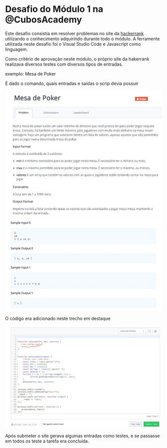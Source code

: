 # Desafio do Módulo 1 na @CubosAcademy

Este desafio consistia em resolver problemas no site da [hackerrank](https://www.hackerrank.com/) utilizando o conhecimento adquirindo durante todo o módulo. A ferramente utilizada neste desafio foi o Visual Studio Code e Javascript como linguagem.

Como critério de aprovação neste módulo, o próprio site da hakerrank realizava diversos testes com diversos tipos de entradas.

exemplo: Mesa de Poker

É dado o comando, quais entradas e saídas o scrip devia possuir

![](./img/mesa-poker-01.JPG)
![](./img/mesa-poker-02.JPG)

O código era adicionado neste trecho em destaque

![](./img/mesa-poker-03.JPG)

Após submeter o site gerava algumas entradas como testes, e se passasse em todos os teste a tarefa era concluída.
